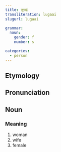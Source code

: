 ```yaml
---
title: लुगाई
transliteration: lugaai
slugurl: lugaai

grammar: 
  noun:
    gender: f
    number: s

categories: 
  - person
---
```


## Etymology

## Pronunciation


## Noun
<!-- <fos :word="title" :gender="grammar.noun.gender"></fos> -->
### Meaning
1. woman
2. wife
3. female